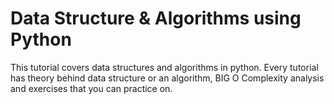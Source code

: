 # Data Structure & Algorithms using Python
This tutorial covers data structures and algorithms in python. Every tutorial has theory behind data structure or an algorithm, BIG O Complexity analysis and exercises that you can practice on.
